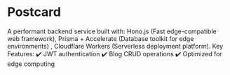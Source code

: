 # Postcard
A performant backend service built with:  Hono.js (Fast edge-compatible web framework),  Prisma + Accelerate (Database toolkit for edge environments) , Cloudflare Workers (Serverless deployment platform).  Key Features: ✔️ JWT authentication ✔️ Blog CRUD operations ✔️ Optimized for edge computing  
